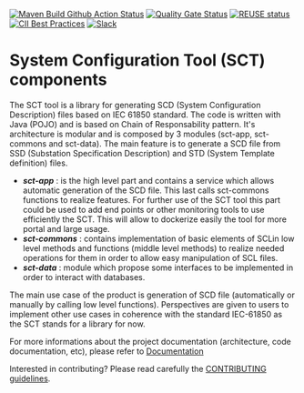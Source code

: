 <!--
SPDX-FileCopyrightText: 2021 Alliander N.V.

SPDX-License-Identifier: Apache-2.0
-->

[![Maven Build Github Action Status](<https://img.shields.io/github/workflow/status/com-pas/compas-sct/Build%20Project?logo=GitHub>)](https://github.com/com-pas/compas-sct/actions?query=workflow%3A%22Build+Project%22)
[![Quality Gate Status](https://sonarcloud.io/api/project_badges/measure?project=com-pas_compas-sct&metric=alert_status)](https://sonarcloud.io/dashboard?id=com-pas_compas-sct)
[![REUSE status](https://api.reuse.software/badge/github.com/com-pas/compas-sct)](https://api.reuse.software/info/github.com/com-pas/compas-sct)
[![CII Best Practices](https://bestpractices.coreinfrastructure.org/projects/5925/badge)](https://bestpractices.coreinfrastructure.org/projects/5925)
[![Slack](https://raw.githubusercontent.com/com-pas/compas-architecture/master/public/LFEnergy-slack.svg)](http://lfenergy.slack.com/)

# System Configuration Tool (SCT) components
The SCT tool is a library for generating SCD (System Configuration Description) files based on IEC 61850 standard.
The code is written with Java (POJO) and is based on Chain of Responsability pattern.
It's architecture is modular and is composed by 3 modules (sct-app, sct-commons and sct-data).
The main feature is to generate a SCD file from SSD (Substation Specification Description) and STD (System Template definition) files.
+ ***sct-app*** : is the high level part and contains a service which allows automatic generation of the SCD file. This last 
calls sct-commons functions to realize features.
For further use of the SCT tool this part could be used to add end points or other monitoring tools to use efficiently the SCT. 
This will allow to dockerize easily the tool for more portal and large usage.
+ ***sct-commons*** : contains implementation of basic elements of SCLin low level methods and functions (middle level methods) to realize needed operations for them in order to allow
easy manipulation of SCL files.
+ ***sct-data*** : module which propose some interfaces to be implemented in order to interact with databases.

The main use case of the product is generation of SCD file (automatically or manually by calling low level functions). 
Perspectives are given to users to implement other use cases in coherence with the standard IEC-61850 as the SCT stands for a library for now.

For more informations about the project documentation (architecture, code documentation, etc), please refer to [Documentation](https://com-pas.github.io/compas-sct/) 

Interested in contributing? Please read carefully the [CONTRIBUTING guidelines](https://github.com/com-pas/contributing/blob/master/CONTRIBUTING.md).
